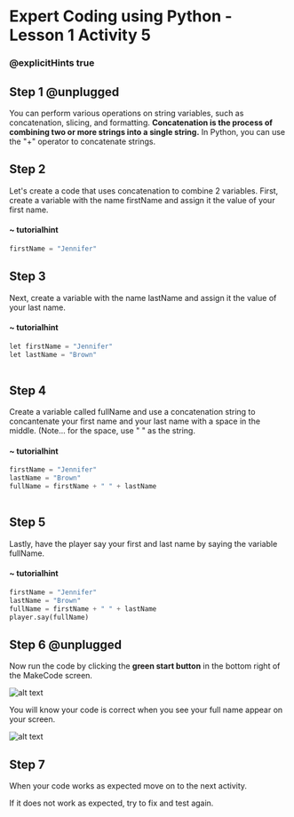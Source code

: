 # Expert Coding using Python - Lesson 1 Activity 5
### @explicitHints true

## Step 1 @unplugged

You can perform various operations on string variables, such as concatenation, slicing, and formatting. **Concatenation is the process of combining two or more strings into a single string.** In Python, you can use the "+" operator to concatenate strings. 

## Step 2

Let's create a code that uses concatenation to combine 2 variables. 
First, create a variable with the name firstName and assign it the value of your first name. 

  #### ~ tutorialhint

```Python
firstName = "Jennifer"

```

## Step 3
Next, create a variable with the name lastName and assign it the value of your last name. 

  #### ~ tutorialhint

```python
let firstName = "Jennifer"
let lastName = "Brown"
 
```


## Step 4

Create a variable called fullName and use a concatenation string to concantenate your first name and your last name with a space in the middle. (Note... for the space, use " " as the string. 

  #### ~ tutorialhint

```python
firstName = "Jennifer"
lastName = "Brown"
fullName = firstName + " " + lastName
  
```

## Step 5

Lastly, have the player say your first and last name by saying the variable fullName. 

  #### ~ tutorialhint

```python
firstName = "Jennifer"
lastName = "Brown"
fullName = firstName + " " + lastName
player.say(fullName)

```

## Step 6 @unplugged

Now run the code by clicking the **green start button** in the bottom right of the MakeCode screen. 

![alt text](https://expertjs.codingcredentials.com/Lesson1/1.1/1.JPG?raw=true "Start")

You will know your code is correct when you see your full name appear on your screen. 

![alt text](https://expertjs.codingcredentials.com/Lesson1/1.1/1.5.png?raw=true "Code")

## Step 7

When your code works as expected move on to the next activity. 

If it does not work as expected, try to fix and test again.